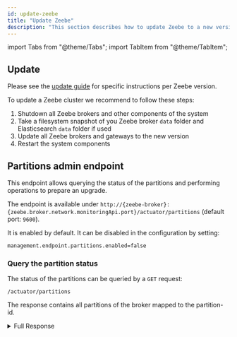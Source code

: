 ```yaml
---
id: update-zeebe
title: "Update Zeebe"
description: "This section describes how to update Zeebe to a new version."
---
```


import Tabs from "@theme/Tabs";
import TabItem from "@theme/TabItem";

## Update

Please see the [update guide](/guides/update-guide/introduction.md) for specific
instructions per Zeebe version.

To update a Zeebe cluster we recommend to follow these steps:

1. Shutdown all Zeebe brokers and other components of the system
1. Take a filesystem snapshot of you Zeebe broker `data` folder and
   Elasticsearch `data` folder if used
1. Update all Zeebe brokers and gateways to the new version
1. Restart the system components

## Partitions admin endpoint

This endpoint allows querying the status of the partitions and performing operations to prepare an upgrade.


The endpoint is available under `http://{zeebe-broker}:{zeebe.broker.network.monitoringApi.port}/actuator/partitions` (default port: `9600`).

It is enabled by default. It can be disabled in the configuration by setting:

```
management.endpoint.partitions.enabled=false
```

### Query the partition status

The status of the partitions can be queried by a `GET` request:
```
/actuator/partitions
```

The response contains all partitions of the broker mapped to the partition-id.

<details>
  <summary>Full Response</summary>
  <p>

```
{
    "1":{
        "role":"LEADER",
        "snapshotId":"399-1-1601275126554-490-490",
        "processedPosition":490,
        "processedPositionInSnapshot":490,
        "streamProcessorPhase":"PROCESSING"
    }
}
```

  </p>
</details>
